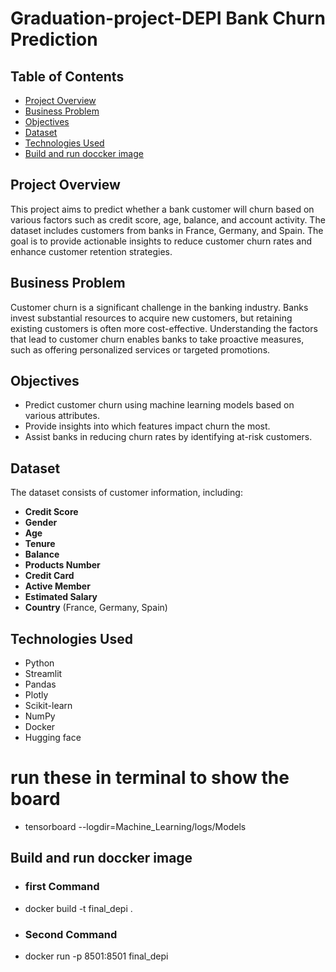 # Graduation-project-DEPI Bank Churn Prediction

## Table of Contents
- [Project Overview](#project-overview)
- [Business Problem](#business-problem)
- [Objectives](#objectives)
- [Dataset](#dataset)
- [Technologies Used](#technologies-used)
- [Build and run doccker image](#Build-and-run-doccker-image)

## Project Overview
This project aims to predict whether a bank customer will churn based on various factors such as credit score, age, balance, and account activity. The dataset includes customers from banks in France, Germany, and Spain. The goal is to provide actionable insights to reduce customer churn rates and enhance customer retention strategies.

## Business Problem
Customer churn is a significant challenge in the banking industry. Banks invest substantial resources to acquire new customers, but retaining existing customers is often more cost-effective. Understanding the factors that lead to customer churn enables banks to take proactive measures, such as offering personalized services or targeted promotions.

## Objectives
- Predict customer churn using machine learning models based on various attributes.
- Provide insights into which features impact churn the most.
- Assist banks in reducing churn rates by identifying at-risk customers.

## Dataset
The dataset consists of customer information, including:
- **Credit Score**
- **Gender**
- **Age**
- **Tenure**
- **Balance**
- **Products Number**
- **Credit Card**
- **Active Member**
- **Estimated Salary**
- **Country** (France, Germany, Spain)

## Technologies Used
- Python
- Streamlit
- Pandas
- Plotly
- Scikit-learn
- NumPy
- Docker
- Hugging face

# run these in terminal to show the board
- tensorboard --logdir=Machine_Learning/logs/Models
  
## Build and run doccker image
- ### first Command
- docker build -t final_depi .
- ### Second Command
- docker run -p 8501:8501 final_depi






